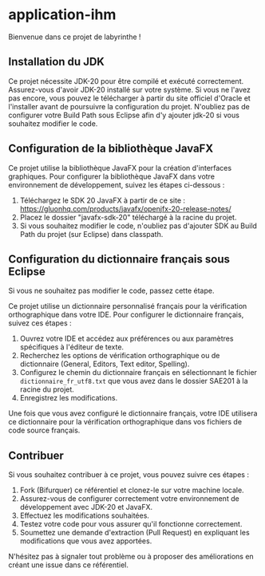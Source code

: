 # application-ihm

Bienvenue dans ce projet de labyrinthe !

## Installation du JDK

Ce projet nécessite JDK-20 pour être compilé et exécuté correctement. Assurez-vous d'avoir JDK-20 installé sur votre système. Si vous ne l'avez pas encore, vous pouvez le télécharger à partir du site officiel d'Oracle et l'installer avant de poursuivre la configuration du projet.
N'oubliez pas de configurer votre Build Path sous Eclipse afin d'y ajouter jdk-20 si vous souhaitez modifier le code.

## Configuration de la bibliothèque JavaFX

Ce projet utilise la bibliothèque JavaFX pour la création d'interfaces graphiques. Pour configurer la bibliothèque JavaFX dans votre environnement de développement, suivez les étapes ci-dessous :

1. Téléchargez le SDK 20 JavaFX à partir de ce site : https://gluonhq.com/products/javafx/openjfx-20-release-notes/
2. Placez le dossier "javafx-sdk-20" téléchargé à la racine du projet.
3. Si vous souhaitez modifier le code, n'oubliez pas d'ajouter SDK au Build Path du projet (sur Eclipse) dans classpath.

## Configuration du dictionnaire français sous Eclipse

Si vous ne souhaitez pas modifier le code, passez cette étape.

Ce projet utilise un dictionnaire personnalisé français pour la vérification orthographique dans votre IDE. Pour configurer le dictionnaire français, suivez ces étapes :

1. Ouvrez votre IDE et accédez aux préférences ou aux paramètres spécifiques à l'éditeur de texte.
2. Recherchez les options de vérification orthographique ou de dictionnaire (General, Editors, Text editor, Spelling).
3. Configurez le chemin du dictionnaire français en sélectionnant le fichier `dictionnaire_fr_utf8.txt` que vous avez dans le dossier SAE201 à la racine du projet.
4. Enregistrez les modifications.

Une fois que vous avez configuré le dictionnaire français, votre IDE utilisera ce dictionnaire pour la vérification orthographique dans vos fichiers de code source français.

## Contribuer

Si vous souhaitez contribuer à ce projet, vous pouvez suivre ces étapes :

1. Fork (Bifurquer) ce référentiel et clonez-le sur votre machine locale.
2. Assurez-vous de configurer correctement votre environnement de développement avec JDK-20 et JavaFX.
3. Effectuez les modifications souhaitées.
4. Testez votre code pour vous assurer qu'il fonctionne correctement.
5. Soumettez une demande d'extraction (Pull Request) en expliquant les modifications que vous avez apportées.

N'hésitez pas à signaler tout problème ou à proposer des améliorations en créant une issue dans ce référentiel.
